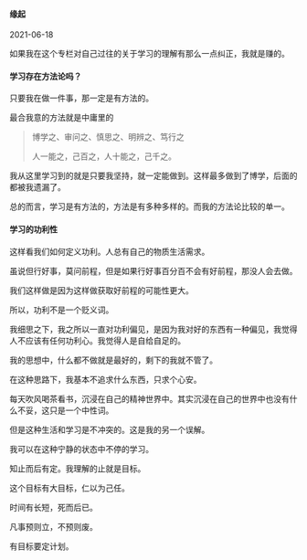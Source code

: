 #### 缘起

2021-06-18



如果我在这个专栏对自己过往的关于学习的理解有那么一点纠正，我就是赚的。



#### 学习存在方法论吗？

只要我在做一件事，那一定是有方法的。

最合我意的方法就是中庸里的

> 博学之、审问之、慎思之、明辨之、笃行之
>
> 人一能之，己百之，人十能之，己千之。

我从这里学习到的就是只要我坚持，就一定能做到。这样最多做到了博学，后面的都被我遗漏了。

总的而言，学习是有方法的，方法是有多种多样的。而我的方法论比较的单一。





#### 学习的功利性

这样看我们如何定义功利。人总有自己的物质生活需求。

虽说但行好事，莫问前程，但是如果行好事百分百不会有好前程，那没人会去做。

我们这样做是因为这样做获取好前程的可能性更大。

所以，功利不是一个贬义词。

我细思之下，我之所以一直对功利偏见，是因为我对好的东西有一种偏见，我觉得人不应该有任何功利心。我觉得人是自给自足的。

我的思想中，什么都不做就是最好的，剩下的我就不管了。

在这种思路下，我基本不追求什么东西，只求个心安。

每天吹风喝茶看书，沉浸在自己的精神世界中。其实沉浸在自己的世界中也没有什么不妥，这只是一个中性词。

但是这种生活和学习是不冲突的。这是我的另一个误解。

我可以在这种宁静的状态中不停的学习。

知止而后有定。我理解的止就是目标。

这个目标有大目标，仁以为己任。

时间有长短，死而后已。

凡事预则立，不预则废。

有目标要定计划。



